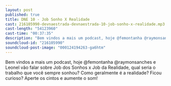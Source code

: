 ```yaml
---
layout: post
published: true
title: DNE 10 - Job Sonho X Realidade
cast: 216105990-devnaestrada-devnaestrada-10-job-sonho-x-realidade.mp3
cast-length: "54123960"
cast-time: "00:37:35"
description: "Bem vindos a mais um podcast, hoje @femontanha @raymonsanches e Leonel vão falar sobre Job dos Sonhos x Job da Realidade, qual seria o trabalho que você sempre sonhou? Como geralmente é a realidade? Ficou curioso? Aperte os cintos e aumente o som!"
soundcloud-id: "216105990"
soundcloud-post-image: "000124194263-ga6htm"
---
```


Bem vindos a mais um podcast, hoje @femontanha @raymonsanches e Leonel vão falar sobre Job dos Sonhos x Job da Realidade, qual seria o trabalho que você sempre sonhou? Como geralmente é a realidade? Ficou curioso? Aperte os cintos e aumente o som!
